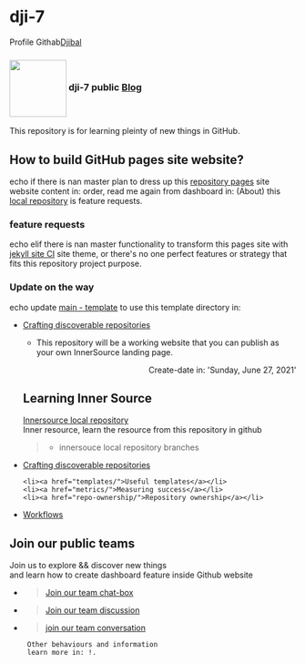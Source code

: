 # dji-7
Profile Githab[Djibal](https://dji-7.github.io/dji7.github.io/")
<h3><img align="center" widght-"120" height="100" src="https://user-images.githubusercontent.com/81055330/123887240-0d112700-d949-11eb-8570-2c4477f490ed.jpeg">
dji-7 public <a href="https://dji-7.github.io/dji7.github.io/">Blog </a></h3>
This repository is for learning pleinty of new things in GitHub.
</div>

## How to build GitHub pages site website?
echo if there is nan master plan to dress up this [repository pages](/https://dji-7.github.io/dji7.github.io/) site website content in: order,
read me again from dashboard in: (About) this [local repository](/https://dji-7.github.io/dji7.github.io/) is feature requests.


### feature requests
echo elif there is nan master functionality to transform this pages site with [jekyll site CI](/https://jekyllrb.com/) site theme,
or there's no one perfect features or strategy that fits this repository project purpose.

### Update on the way 
echo update [main - template](dji-7/dji7.github.io/) to use this template directory in:

<ul class="man-list" id="https://github.com/djibal/innersource">
 <li><a href="discoverable/">Crafting discoverable repositories</a></li>

- This repository will be a working website that you can publish as your own InnerSource landing page.
<div class="content" aling="center">
 <p align="right"> Create-date in: 'Sunday, June 27, 2021'</p>
  


## Learning Inner Source 
[Innersource local repository](https://github.com/djibal/innersource/)<br>
 Inner resource, learn the resource from this repository in github
 
  > - innersouce local repository branches
  
<div class="branch-list"> 
   <li><a href="discoverable/">Crafting discoverable repositories</a></li>

    <li><a href="templates/">Useful templates</a></li>
    <li><a href="metrics/">Measuring success</a></li>
    <li><a href="repo-ownership/">Repository ownership</a></li>
   <li><a href="workflows/">Workflows</a></li>
</ul>


## Join our public teams 
Join us to explore && discover new things<br>
and learn how to create dashboard feature inside Github website
- > [Join our team chat-box](https://github.com/orgs/dji-7/teams/team-chat-box/)
- > [Join our team discussion](https://github.com/orgs/dji-7/teams/team-discussion/)
- > [join our team conversation](https://github.com/orgs/dji-7/teams/team-conversations/)


       Other behaviours and information 
       learn more in: !.
        
